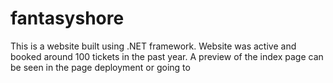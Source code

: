 # fantasyshore
This is a website built using .NET framework.
Website was active and booked around 100 tickets in the past year.
A preview of the index page can be seen in the page deployment or going to
